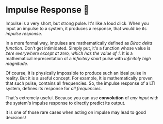 # Impulse Response 🔨
Impulse is a very short, but strong pulse. It's like a loud click. When you input an impulse to a system, it produces a response, that would be its _impulse response_. 

In a more formal way, impulses are mathematically defined as _Dirac delta function_. Don't get intimidated. Simply put, it's a function whose value is _zere everywhere except at zero, which has the value of 1_. It is a mathematical representation of a _infinitely short_ pulse with _infinitely high magnitude_. 

Of course, it is physically impossible to produce such an ideal pulse in reality. But it is a useful concept. For example, It is mathematically proven that such pulse, contains all frequencies. So, the impulse response of a LTI system, defines its response for _all frequencies_. 

That's extremely useful. Because you can use __convolution__ of _any input_ with the system's impulse response to directly predict its output. 

It is one of those rare cases when acting on impulse may lead to good decisions!